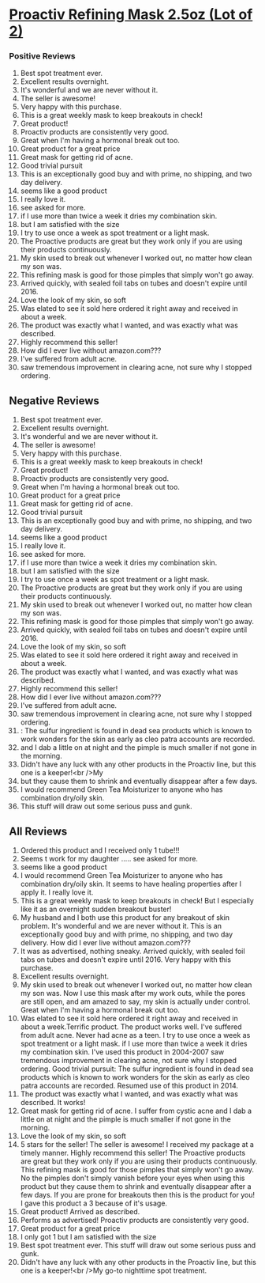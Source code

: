 # [Proactiv Refining Mask 2.5oz (Lot of 2)](https://products.checkmycream.com/products/Proactiv-Refining-Mask-2.5oz-(Lot-of-2).html)

### Positive Reviews

<ol>
      <li>Best spot treatment ever.</li>
      <li>Excellent results overnight.</li>
      <li>It&#x27;s wonderful and we are never without it.  </li>
      <li>The seller is awesome!</li>
      <li>Very happy with this purchase.</li>
      <li>This is a great weekly mask to keep breakouts in check!</li>
      <li>Great product!</li>
      <li>Proactiv products are consistently very good.</li>
      <li>Great when I&#x27;m having a hormonal break out too.</li>
      <li>Great product for a great price</li>
      <li>Great mask for getting rid of acne.</li>
      <li>Good trivial pursuit</li>
      <li>This is an exceptionally good buy and with prime, no shipping, and two day delivery.  </li>
      <li>seems like a good product</li>
      <li>I really love it.</li>
      <li>see asked for more.</li>
      <li>if I use more than twice a week it dries my combination skin.  </li>
      <li>but I am satisfied with the size</li>
      <li>I try to use once a week as spot treatment or a light mask.  </li>
      <li>The Proactive products are great but they work only if you are using their products continuously.</li>
      <li>My skin used to break out whenever I worked out, no matter how clean my son was.</li>
      <li>This refining mask is good for those pimples that simply won&#x27;t go away.</li>
      <li>Arrived quickly, with sealed foil tabs on tubes and doesn&#x27;t expire until 2016.  </li>
      <li>Love the look of my skin, so soft</li>
      <li>Was elated to see it sold here ordered it right away and received in about a week.</li>
      <li>The product was exactly what I wanted, and was exactly what was described.  </li>
      <li>Highly recommend this seller!</li>
      <li>How did I ever live without amazon.com???</li>
      <li>I&#x27;ve suffered from adult acne.  </li>
      <li>saw tremendous improvement in clearing acne, not sure why I stopped ordering.  </li>
</ol>


<h2>Negative Reviews</h2>
<ol>
<li> Best spot treatment ever.</li>
<li> Excellent results overnight.</li>
<li> It&#x27;s wonderful and we are never without it.  </li>
<li> The seller is awesome!</li>
<li> Very happy with this purchase.</li>
<li> This is a great weekly mask to keep breakouts in check!</li>
<li> Great product!</li>
<li> Proactiv products are consistently very good.</li>
<li> Great when I&#x27;m having a hormonal break out too.</li>
<li> Great product for a great price</li>
<li> Great mask for getting rid of acne.</li>
<li> Good trivial pursuit</li>
<li> This is an exceptionally good buy and with prime, no shipping, and two day delivery.  </li>
<li> seems like a good product</li>
<li> I really love it.</li>
<li> see asked for more.</li>
<li> if I use more than twice a week it dries my combination skin.  </li>
<li> but I am satisfied with the size</li>
<li> I try to use once a week as spot treatment or a light mask.  </li>
<li> The Proactive products are great but they work only if you are using their products continuously.</li>
<li> My skin used to break out whenever I worked out, no matter how clean my son was.</li>
<li> This refining mask is good for those pimples that simply won&#x27;t go away.</li>
<li> Arrived quickly, with sealed foil tabs on tubes and doesn&#x27;t expire until 2016.  </li>
<li> Love the look of my skin, so soft</li>
<li> Was elated to see it sold here ordered it right away and received in about a week.</li>
<li> The product was exactly what I wanted, and was exactly what was described.  </li>
<li> Highly recommend this seller!</li>
<li> How did I ever live without amazon.com???</li>
<li> I&#x27;ve suffered from adult acne.  </li>
<li> saw tremendous improvement in clearing acne, not sure why I stopped ordering.  </li>
<li> :  The sulfur ingredient is found in dead sea products which is known to work wonders for the skin as early as cleo patra accounts are recorded.  </li>
<li> and I dab a little on at night and the pimple is much smaller if not gone in the morning.</li>
<li> Didn&#x27;t have any luck with any other products in the Proactiv line, but this one is a keeper!&lt;br /&gt;My</li>
<li> but they cause them to shrink and eventually disappear after a few days.</li>
<li> I would recommend Green Tea Moisturizer to anyone who has combination dry/oily skin.</li>
<li> This stuff will draw out some serious puss and gunk.</li>
</ol>

<h2>All Reviews</h2>

<ol>
    <li> Ordered this product and I received only 1 tube!!!</li>
    <li> Seems t work for my daughter ..... see asked for more.</li>
    <li> seems like a good product</li>
    <li> I would recommend Green Tea Moisturizer to anyone who has combination dry/oily skin. It seems to have healing properties after I apply it.  I really love it.</li>
    <li> This is a great weekly mask to keep breakouts in check! But I especially like it as an overnight sudden breakout buster!</li>
    <li> My husband and I both use this product for any breakout of skin problem.  It&#x27;s wonderful and we are never without it.  This is an exceptionally good buy and with prime, no shipping, and two day delivery.  How did I ever live without amazon.com???</li>
    <li> It was as advertised, nothing sneaky.  Arrived quickly, with sealed foil tabs on tubes and doesn&#x27;t expire until 2016.  Very happy with this purchase.</li>
    <li> Excellent results overnight.</li>
    <li> My skin used to break out whenever I worked out, no matter how clean my son was. Now I use this mask after my work outs, while the pores are still open, and am amazed to say, my skin is actually under control. Great when I&#x27;m having a hormonal break out too.</li>
    <li> Was elated to see it sold here ordered it right away and received in about a week.Terrific product.  The product works well.  I&#x27;ve suffered from adult acne.  Never had acne as a teen.  I try to use once a week as spot treatment or a light mask.  if I use more than twice a week it dries my combination skin.  I&#x27;ve used this product in 2004-2007 saw tremendous improvement in clearing acne, not sure why I stopped ordering.  Good trivial pursuit:  The sulfur ingredient is found in dead sea products which is known to work wonders for the skin as early as cleo patra accounts are recorded.  Resumed use of this product in 2014.</li>
    <li> The product was exactly what I wanted, and was exactly what was described.  It works!</li>
    <li> Great mask for getting rid of acne. I suffer from cystic acne and I dab a little on at night and the pimple is much smaller if not gone in the morning.</li>
    <li> Love the look of my skin, so soft</li>
    <li> 5 stars for the seller! The seller is awesome! I received my package at a timely manner. Highly recommend this seller! The Proactive products are great but they work only if you are using their products continuously. This refining mask is good for those pimples that simply won&#x27;t go away. No the pimples don&#x27;t simply vanish before your eyes when using this product but they cause them to shrink and eventually disappear after a few days. If you are prone for breakouts then this is the product for you! I gave this product a 3 because of it&#x27;s usage.</li>
    <li> Great product! Arrived as described.</li>
    <li> Performs as advertised!  Proactiv products are consistently very good.</li>
    <li> Great product for a great price</li>
    <li> I only got 1 but I am satisfied with the size</li>
    <li> Best spot treatment ever. This stuff will draw out some serious puss and gunk.</li>
    <li> Didn&#x27;t have any luck with any other products in the Proactiv line, but this one is a keeper!&lt;br /&gt;My go-to nighttime spot treatment.</li>
</ol>




